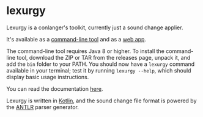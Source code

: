 # lexurgy
Lexurgy is a conlanger's toolkit, currently just a sound change applier.

It's available as a [command-line tool](https://github.com/def-gthill/lexurgy/releases/latest) and as a [web app](https://www.meamoria.com/lexurgy/app/sc).

The command-line tool requires Java 8 or higher. To install the command-line tool, download the ZIP or TAR from the releases page, unpack it, and add the ``bin`` folder to your PATH. You should now have a ``lexurgy`` command available in your terminal; test it by running ``lexurgy --help``, which should display basic usage instructions.

You can read the documentation [here](https://www.meamoria.com/lexurgy/html/index.html).

Lexurgy is written in [Kotlin](https://kotlinlang.org/), and the sound change file format is powered by the [ANTLR](https://github.com/antlr/antlr4) parser generator.
